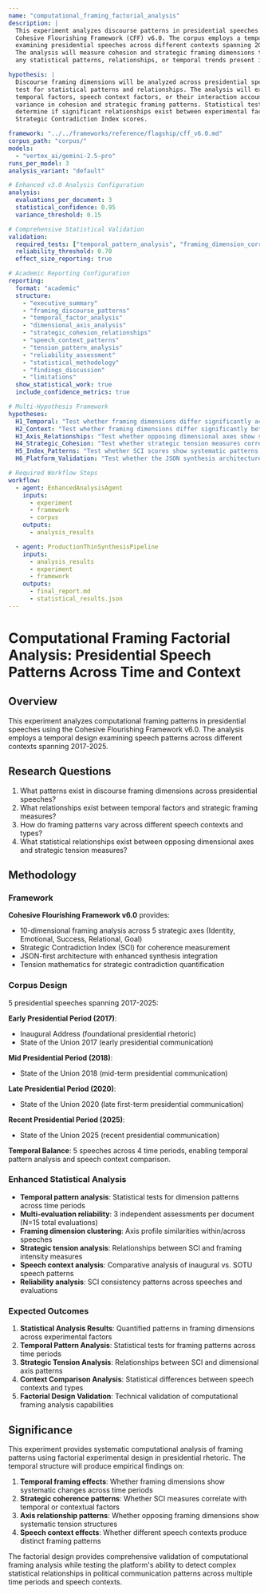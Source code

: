 ```yaml
---
name: "computational_framing_factorial_analysis"
description: |
  This experiment analyzes discourse patterns in presidential speeches using the 
  Cohesive Flourishing Framework (CFF) v6.0. The corpus employs a temporal design 
  examining presidential speeches across different contexts spanning 2017-2025. 
  The analysis will measure cohesion and strategic framing dimensions to identify 
  any statistical patterns, relationships, or temporal trends present in the data.

hypothesis: |
  Discourse framing dimensions will be analyzed across presidential speeches to 
  test for statistical patterns and relationships. The analysis will examine whether 
  temporal factors, speech context factors, or their interaction account for 
  variance in cohesion and strategic framing patterns. Statistical tests will 
  determine if significant relationships exist between experimental factors and 
  Strategic Contradiction Index scores.

framework: "../../frameworks/reference/flagship/cff_v6.0.md"
corpus_path: "corpus/"
models:
  - "vertex_ai/gemini-2.5-pro"
runs_per_model: 3
analysis_variant: "default"

# Enhanced v3.0 Analysis Configuration
analysis:
  evaluations_per_document: 3
  statistical_confidence: 0.95
  variance_threshold: 0.15

# Comprehensive Statistical Validation  
validation:
  required_tests: ["temporal_pattern_analysis", "framing_dimension_correlation_matrix", "sci_reliability", "axis_clustering_analysis", "speech_context_analysis", "strategic_tension_analysis"]
  reliability_threshold: 0.70
  effect_size_reporting: true

# Academic Reporting Configuration
reporting:
  format: "academic"
  structure:
    - "executive_summary"
    - "framing_discourse_patterns"
    - "temporal_factor_analysis"
    - "dimensional_axis_analysis"
    - "strategic_cohesion_relationships"
    - "speech_context_patterns"
    - "tension_pattern_analysis"
    - "reliability_assessment"
    - "statistical_methodology"
    - "findings_discussion"
    - "limitations"
  show_statistical_work: true
  include_confidence_metrics: true

# Multi-Hypothesis Framework
hypotheses:
  H1_Temporal: "Test whether framing dimensions differ significantly across time periods"
  H2_Context: "Test whether framing dimensions differ significantly between speech contexts"
  H3_Axis_Relationships: "Test whether opposing dimensional axes show significant correlational patterns"
  H4_Strategic_Cohesion: "Test whether strategic tension measures correlate with framing intensity"
  H5_Index_Patterns: "Test whether SCI scores show systematic patterns across temporal factors"
  H6_Platform_Validation: "Test whether the JSON synthesis architecture successfully processes framing factorial design with 10-dimensional analysis"

# Required Workflow Steps
workflow:
  - agent: EnhancedAnalysisAgent
    inputs:
      - experiment
      - framework
      - corpus
    outputs:
      - analysis_results

  - agent: ProductionThinSynthesisPipeline
    inputs:
      - analysis_results
      - experiment
      - framework
    outputs:
      - final_report.md
      - statistical_results.json
---
```


# Computational Framing Factorial Analysis: Presidential Speech Patterns Across Time and Context

## Overview

This experiment analyzes computational framing patterns in presidential speeches using the Cohesive Flourishing Framework v6.0. The analysis employs a temporal design examining speech patterns across different contexts spanning 2017-2025.

## Research Questions

1. What patterns exist in discourse framing dimensions across presidential speeches?
2. What relationships exist between temporal factors and strategic framing measures?
3. How do framing patterns vary across different speech contexts and types?
4. What statistical relationships exist between opposing dimensional axes and strategic tension measures?

## Methodology

### Framework
**Cohesive Flourishing Framework v6.0** provides:
- 10-dimensional framing analysis across 5 strategic axes (Identity, Emotional, Success, Relational, Goal)
- Strategic Contradiction Index (SCI) for coherence measurement
- JSON-first architecture with enhanced synthesis integration
- Tension mathematics for strategic contradiction quantification

### Corpus Design
5 presidential speeches spanning 2017-2025:

**Early Presidential Period (2017)**:
- Inaugural Address (foundational presidential rhetoric)
- State of the Union 2017 (early presidential communication)

**Mid Presidential Period (2018)**:
- State of the Union 2018 (mid-term presidential communication)

**Late Presidential Period (2020)**:
- State of the Union 2020 (late first-term presidential communication)

**Recent Presidential Period (2025)**:
- State of the Union 2025 (recent presidential communication)

**Temporal Balance**: 5 speeches across 4 time periods, enabling temporal pattern analysis and speech context comparison.

### Enhanced Statistical Analysis
- **Temporal pattern analysis**: Statistical tests for dimension patterns across time periods
- **Multi-evaluation reliability**: 3 independent assessments per document (N=15 total evaluations)
- **Framing dimension clustering**: Axis profile similarities within/across speeches
- **Strategic tension analysis**: Relationships between SCI and framing intensity measures
- **Speech context analysis**: Comparative analysis of inaugural vs. SOTU speech patterns
- **Reliability analysis**: SCI consistency patterns across speeches and evaluations

### Expected Outcomes
1. **Statistical Analysis Results**: Quantified patterns in framing dimensions across experimental factors
2. **Temporal Pattern Analysis**: Statistical tests for framing patterns across time periods
3. **Strategic Tension Analysis**: Relationships between SCI and dimensional axis patterns
4. **Context Comparison Analysis**: Statistical differences between speech contexts and types
5. **Factorial Design Validation**: Technical validation of computational framing analysis capabilities

## Significance

This experiment provides systematic computational analysis of framing patterns using factorial experimental design in presidential rhetoric. The temporal structure will produce empirical findings on:

1. **Temporal framing effects**: Whether framing dimensions show systematic changes across time periods
2. **Strategic coherence patterns**: Whether SCI measures correlate with temporal or contextual factors  
3. **Axis relationship patterns**: Whether opposing framing dimensions show systematic tension structures
4. **Speech context effects**: Whether different speech contexts produce distinct framing patterns

The factorial design provides comprehensive validation of computational framing analysis while testing the platform's ability to detect complex statistical relationships in political communication patterns across multiple time periods and speech contexts.